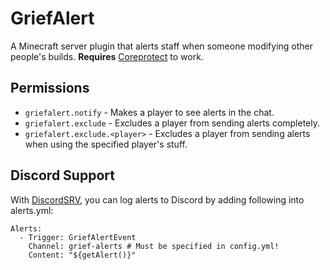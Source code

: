 # GriefAlert
A Minecraft server plugin that alerts staff when someone modifying other people's builds. **Requires** [Coreprotect](https://www.curseforge.com/minecraft/bukkit-plugins/coreprotect) to work.

## Permissions
- `griefalert.notify` - Makes a player to see alerts in the chat.
- `griefalert.exclude` - Excludes a player from sending alerts completely.
- `griefalert.exclude.<player>` - Excludes a player from sending alerts when using the specified player's stuff.

## Discord Support
With [DiscordSRV](https://docs.discordsrv.com/), you can log alerts to Discord by adding following into alerts.yml:

    Alerts:
      - Trigger: GriefAlertEvent
        Channel: grief-alerts # Must be specified in config.yml!
        Content: "${getAlert()}"
